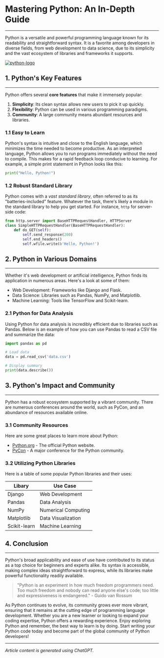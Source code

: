 # Mastering Python: An In-Depth Guide
__________
Python is a versatile and powerful programming language known for its readability and
straightforward syntax. It is a favorite among developers in diverse fields, from web development
to data science, due to its simplicity and the vast ecosystem of libraries and frameworks it
supports.

[![python-logo](https://www.python.org/static/img/python-logo@2x.png)](https://www.python.org/)

## 1. Python's Key Features
__________
Python offers several **core features** that make it immensely popular:
1. **Simplicity**: Its clean syntax allows new users to pick it up quickly.
2. **Flexibility**: Python can be used in various programming paradigms.
3. **Community**: A large community means abundant resources and libraries.

### 1.1 Easy to Learn
Python's syntax is intuitive and close to the English language, which minimizes the time needed to
become productive. As an interpreted language, Python allows you to run programs immediately
without the need to compile. This makes for a rapid feedback loop conducive to learning. For
example, a simple print statement in Python looks like this:

```python
print("Hello, Python!")
```

### 1.2 Robust Standard Library
Python comes with a *vast standard library*, often referred to as its "batteries-included" feature.
Whatever the task, there's likely a module in the standard library to help you get started. For
instance, `http` for server-side code:

```python
from http.server import BaseHTTPRequestHandler, HTTPServer
class SimpleHTTPRequestHandler(BaseHTTPRequestHandler):
    def do_GET(self):
        self.send_response(200)
        self.end_headers()
        self.wfile.write(b'Hello, Python!')
```

## 2. Python in Various Domains
__________
Whether it's web development or artificial intelligence, Python finds its application in numerous
areas. Here's a look at some of them:
- Web Development: Frameworks like Django and Flask.
- Data Science: Libraries such as Pandas, NumPy, and Matplotlib.
- Machine Learning: Tools like TensorFlow and Scikit-learn.

### 2.1 Python for Data Analysis
Using Python for data analysis is incredibly efficient due to libraries such as Pandas. Below is an
example of how you can use Pandas to read a CSV file and summarize the data:

```python
import pandas as pd

# Load data
data = pd.read_csv('data.csv')

# Display summary
print(data.describe())
```

## 3. Python's Impact and Community
__________
Python has a robust ecosystem supported by a vibrant community. There are numerous
conferences around the world, such as PyCon, and an abundance of resources available online.

### 3.1 Community Resources

Here are some great places to learn more about Python:
- [Python.org] - The official Python website.
- [PyCon] - A major conference for the Python community.

### 3.2 Utilizing Python Libraries

Here is a table of some popular Python libraries and their uses:

| Libary | Use Case |
|-------|-------|
|Django|Web Development|
|Pandas|Data Analysis|
|NumPy|Numerical Computing|
|Matplotlib|Data Visualization|
|Scikit-learn|Machine Learning|

## 4. Conclusion
__________
Python's broad applicability and ease of use have contributed to its status as a top choice for
beginners and experts alike. Its syntax is accessible, making complex ideas straightforward to
express, while its libraries make powerful functionality readily available.

>"Python is an experiment in how much freedom programmers need. Too much freedom and
nobody can read anyone else's code; too little and expressiveness is endangered." - Guido
van Rossum

As Python continues to evolve, its community grows ever more vibrant, ensuring that it remains at the cutting edge of programming language development. Whether you are a new learner or
looking to expand your coding expertise, Python offers a rewarding experience.
Enjoy exploring Python and remember, the best way to learn is by doing. Start writing your Python
code today and become part of the global community of Python developers!
__________
*Article content is generated using ChatGPT.*


[//]: # (These are reference links used in the body of this note and get stripped out when the markdown processor does its job. There is no need to format nicely because it shouldn't be seen. Thanks SO - http://stackoverflow.com/questions/4823468/store-comments-in-markdown-syntax)

   [Python.org]: <https://www.python.org/>
   [PyCon]: <https://pycon.org/>